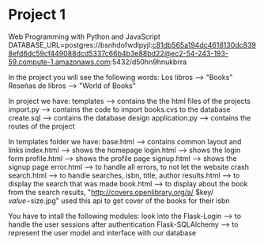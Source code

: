 # Project 1

Web Programming with Python and JavaScript
DATABASE_URL=postgres://bsnhdofwdlpyjl:c81db565a194dc4618130dc8398efd6dc59cf449088dcd5337c66b4b3e88bd22@ec2-54-243-193-59.compute-1.amazonaws.com:5432/d50hn9hnukbrra

In the project you will see the following words:
    Los libros --> "Books"
    Reseñas de libros --> "World of Books"

In project we have:
    templates --> contains the the html files of the projects
    import.py --> contains the code to import books.cvs to the database
    create.sql --> contains the database design
    application.py --> contains the routes of the project
                        



In templates folder we have:
    base.html -->  contains common layout and links
    index.html --> shows the homepage
    login.html --> shows the login form
    profile.html --> shows the profile page
    signup.html --> shows the signup page
    error.html --> to handle all errors, to not let the website crash
    search.html --> to handle searches, isbn, title, author
    results.html --> to display the search that was made
    book.html --> to display about the book from the search results, "http://covers.openlibrary.org/a/          $key/               $value-$size.jpg" used this api to get cover of the books for their             isbn


You have to intall the following modules: look into the 
    Flask-Login --> to handle the user sessions after authentication
    Flask-SQLAlchemy --> to represent the user model and interface with our database
